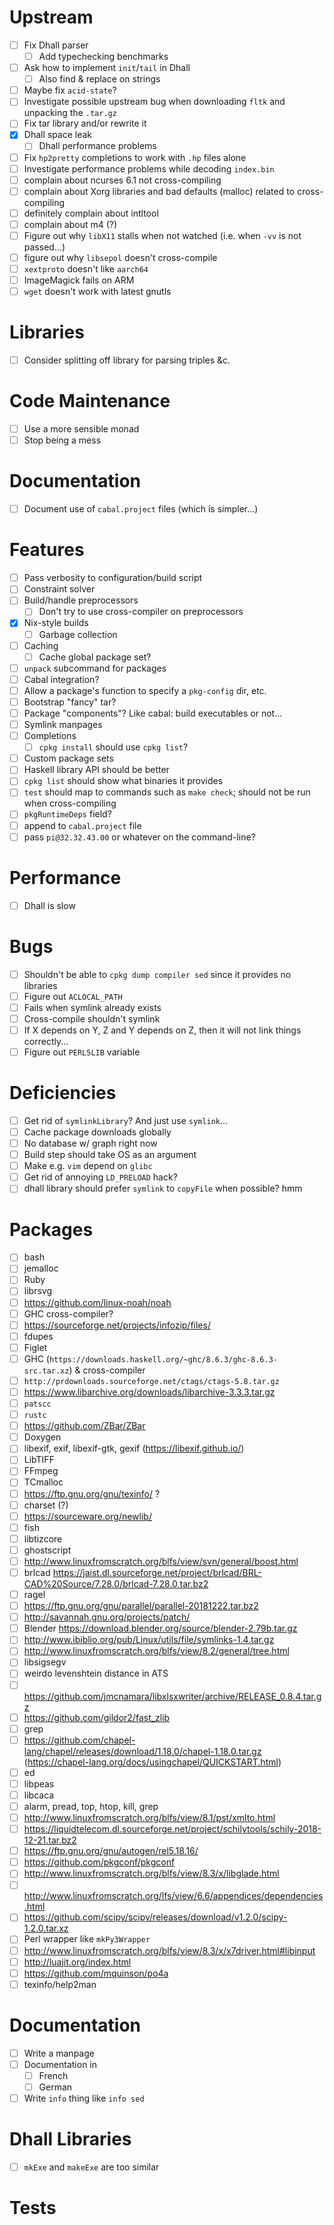 # Upstream
- [ ] Fix Dhall parser
  - [ ] Add typechecking benchmarks
- [ ] Ask how to implement `init`/`tail` in Dhall
  - [ ] Also find & replace on strings
- [ ] Maybe fix `acid-state`?
- [ ] Investigate possible upstream bug when downloading `fltk` and unpacking
  the `.tar.gz`
- [ ] Fix tar library and/or rewrite it
- [x] Dhall space leak
  - [ ] Dhall performance problems
- [ ] Fix `hp2pretty` completions to work with `.hp` files alone
- [ ] Investigate performance problems while decoding `index.bin`
- [ ] complain about ncurses 6.1 not cross-compiling
- [ ] complain about Xorg libraries and bad defaults (malloc) related to
  cross-compiling
- [ ] definitely complain about intltool
- [ ] complain about m4 (?)
- [ ] Figure out why `libX11` stalls when not watched (i.e. when `-vv` is not
  passed...)
- [ ] figure out why `libsepol` doesn't cross-compile
- [ ] `xextproto` doesn't like `aarch64`
- [ ] ImageMagick fails on ARM
- [ ] `wget` doesn't work with latest gnutls
# Libraries
- [ ] Consider splitting off library for parsing triples &c.
# Code Maintenance
- [ ] Use a more sensible monad
- [ ] Stop being a mess
# Documentation
- [ ] Document use of `cabal.project` files (which is simpler...)
# Features
- [ ] Pass verbosity to configuration/build script
- [ ] Constraint solver
- [ ] Build/handle preprocessors
  - [ ] Don't try to use cross-compiler on preprocessors
- [x] Nix-style builds
  - [ ] Garbage collection
- [ ] Caching
  - [ ] Cache global package set?
- [ ] `unpack` subcommand for packages
- [ ] Cabal integration?
- [ ] Allow a package's function to specify a `pkg-config` dir, etc.
- [ ] Bootstrap "fancy" tar?
- [ ] Package "components"? Like cabal: build executables or not...
- [ ] Symlink manpages
- [ ] Completions
  - [ ] `cpkg install` should use `cpkg list`?
- [ ] Custom package sets
- [ ] Haskell library API should be better
- [ ] `cpkg list` should show what binaries it provides
- [ ] `test` should map to commands such as `make check`; should not be run when
  cross-compiling
- [ ] `pkgRuntimeDeps` field?
- [ ] append to `cabal.project` file
- [ ] pass `pi@32.32.43.00` or whatever on the command-line?
# Performance
- [ ] Dhall is slow
# Bugs
- [ ] Shouldn't be able to `cpkg dump compiler sed` since it provides no
  libraries
- [ ] Figure out `ACLOCAL_PATH`
- [ ] Fails when symlink already exists
- [ ] Cross-compile shouldn't symlink
- [ ] If X depends on Y, Z and Y depends on Z, then it will not link things
  correctly...
- [ ] Figure out `PERL5LIB` variable
# Deficiencies
- [ ] Get rid of `symlinkLibrary`? And just use `symlink`...
- [ ] Cache package downloads globally
- [ ] No database w/ graph right now
- [ ] Build step should take OS as an argument
- [ ] Make e.g. `vim` depend on `glibc`
- [ ] Get rid of annoying `LD_PRELOAD` hack?
- [ ] dhall library should prefer `symlink` to `copyFile` when possible? hmm
# Packages
- [ ] bash
- [ ] jemalloc
- [ ] Ruby
- [ ] librsvg
- [ ] https://github.com/linux-noah/noah
- [ ] GHC cross-compiler?
- [ ] https://sourceforge.net/projects/infozip/files/
- [ ] fdupes
- [ ] Figlet
- [ ] GHC (`https://downloads.haskell.org/~ghc/8.6.3/ghc-8.6.3-src.tar.xz`)
  & cross-compiler
- [ ] `http://prdownloads.sourceforge.net/ctags/ctags-5.8.tar.gz`
- [ ] https://www.libarchive.org/downloads/libarchive-3.3.3.tar.gz
- [ ] `patscc`
- [ ] `rustc`
- [ ] https://github.com/ZBar/ZBar
- [ ] Doxygen
- [ ] libexif, exif, libexif-gtk, gexif (https://libexif.github.io/)
- [ ] LibTIFF
- [ ] FFmpeg
- [ ] TCmalloc
- [ ] https://ftp.gnu.org/gnu/texinfo/ ?
- [ ] charset (?)
- [ ] https://sourceware.org/newlib/
- [ ] fish
- [ ] libtizcore
- [ ] ghostscript
- [ ] http://www.linuxfromscratch.org/blfs/view/svn/general/boost.html
- [ ] brlcad https://jaist.dl.sourceforge.net/project/brlcad/BRL-CAD%20Source/7.28.0/brlcad-7.28.0.tar.bz2
- [ ] ragel
- [ ] https://ftp.gnu.org/gnu/parallel/parallel-20181222.tar.bz2
- [ ] http://savannah.gnu.org/projects/patch/
- [ ] Blender https://download.blender.org/source/blender-2.79b.tar.gz
- [ ] http://www.ibiblio.org/pub/Linux/utils/file/symlinks-1.4.tar.gz
- [ ] http://www.linuxfromscratch.org/blfs/view/8.2/general/tree.html
- [ ] libsigsegv
- [ ] weirdo levenshtein distance in ATS
- [ ] https://github.com/jmcnamara/libxlsxwriter/archive/RELEASE_0.8.4.tar.gz
- [ ] https://github.com/gildor2/fast_zlib
- [ ] grep
- [ ] https://github.com/chapel-lang/chapel/releases/download/1.18.0/chapel-1.18.0.tar.gz (https://chapel-lang.org/docs/usingchapel/QUICKSTART.html)
- [ ] ed
- [ ] libpeas
- [ ] libcaca
- [ ] alarm, pread, top, htop, kill, grep
- [ ] http://www.linuxfromscratch.org/blfs/view/8.1/pst/xmlto.html
- [ ] https://liquidtelecom.dl.sourceforge.net/project/schilytools/schily-2018-12-21.tar.bz2
- [ ] https://ftp.gnu.org/gnu/autogen/rel5.18.16/
- [ ] https://github.com/pkgconf/pkgconf
- [ ] http://www.linuxfromscratch.org/blfs/view/8.3/x/libglade.html
- [ ] http://www.linuxfromscratch.org/lfs/view/6.6/appendices/dependencies.html
- [ ] https://github.com/scipy/scipy/releases/download/v1.2.0/scipy-1.2.0.tar.xz
- [ ] Perl wrapper like `mkPy3Wrapper`
- [ ] http://www.linuxfromscratch.org/blfs/view/8.3/x/x7driver.html#libinput
- [ ] http://luajit.org/index.html
- [ ] https://github.com/mquinson/po4a
- [ ] texinfo/help2man
# Documentation
- [ ] Write a manpage
- [ ] Documentation in
  - [ ] French
  - [ ] German
- [ ] Write `info` thing like `info sed`
# Dhall Libraries
- [ ] `mkExe` and `makeExe` are too similar
# Tests
